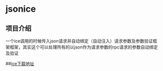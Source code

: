 # jsonice
## 项目介绍

一个ice调用的时候传入json请求并自动绑定（自动注入）请求参数及参数验证框架框架，其实这个可以处理所有的以json作为请求参数的rpc请求的参数自动绑定及验证


##[ice下载地址](https://zeroc.com/downloads/ice#windows)